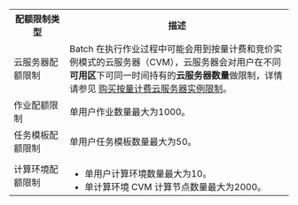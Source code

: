 
<table>
	<tr>
		<th width="20%">配额限制类型</th>
		<th>描述</th>
	</tr>
	<tr>
		<td>云服务器配额限制</td>
		<td>Batch 在执行作业过程中可能会用到按量计费和竞价实例模式的云服务器（CVM），云服务器会对用户在不同<b>可用区</b>下可同一时间持有的<b>云服务器数量</b>做限制，详情请参见 <a href="https://intl.cloud.tencent.com/document/product/213/2664">购买按量计费云服务器实例限制</a>。
		</td>
	</tr>
	<tr>
		<td>作业配额限制</td>
		<td>单用户作业数量最大为1000。</td>
	</tr>
	<tr>
		<td>任务模板配额限制</td>
		<td>单用户任务模板数量最大为50。</td>
	</tr>
	<tr>
		<td>计算环境配额限制</td>
		<td>
			<ul class="params">
				<li>单用户计算环境数量最大为10。</li>
				<li>单计算环境 CVM 计算节点数量最大为2000。</li>
			</ul>
		</td>
	</tr>
</table>


<style>
	.params{
		margin-bottom:0px !important;
	}
</style>


